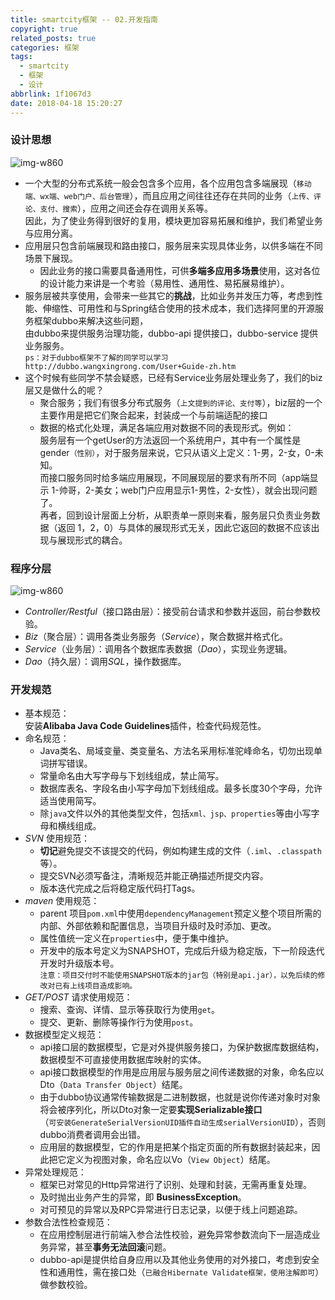 ```yaml
---
title: smartcity框架 -- 02.开发指南
copyright: true
related_posts: true
categories: 框架
tags:
  - smartcity
  - 框架
  - 设计
abbrlink: 1f1067d3
date: 2018-04-18 15:20:27
---
```

### 设计思想
![img-w860](/images/smart-spring-框架分层.jpg)
<!-- more -->

* 一个大型的分布式系统一般会包含多个应用，各个应用包含多端展现（`移动端、wx端、web门户、后台管理`），而且应用之间往往还存在共同的业务（`上传、评论、支付、搜索`），应用之间还会存在调用关系等。<br> 因此，为了使业务得到很好的复用，模块更加容易拓展和维护，我们希望业务与应用分离。
* 应用层只包含前端展现和路由接口，服务层来实现具体业务，以供多端在不同场景下展现。
    + 因此业务的接口需要具备通用性，可供**多端多应用多场景**使用，这对各位的设计能力来讲是一个考验（易用性、通用性、易拓展易维护）。
* 服务层被共享使用，会带来一些其它的**挑战**，比如业务并发压力等，考虑到性能、伸缩性、可用性和与Spring结合使用的技术成本，我们选择阿里的开源服务框架dubbo来解决这些问题，<br> 由dubbo来提供服务治理功能，dubbo-api 提供接口，dubbo-service 提供业务服务。<br> `ps：对于dubbo框架不了解的同学可以学习 http://dubbo.wangxingrong.com/User+Guide-zh.htm`
* 这个时候有些同学不禁会疑惑，已经有Service业务层处理业务了，我们的biz层又是做什么的呢？<br>
    + 聚合服务；我们有很多分布式服务（`上文提到的评论、支付等`），biz层的一个主要作用是把它们聚合起来，封装成一个与前端适配的接口
    + 数据的格式化处理，满足各端应用对数据不同的表现形式。例如：<br> 服务层有一个getUser的方法返回一个系统用户，其中有一个属性是gender`（性别）`，对于服务层来说，它只从语义上定义：1-男，2-女，0-未知。<br> 而接口服务同时给多端应用展现，不同展现层的要求有所不同（app端显示 1-帅哥，2-美女；web门户应用显示1-男性，2-女性），就会出现问题了。<br> 再者，回到设计层面上分析，从职责单一原则来看，服务层只负责业务数据（返回 1，2，0）与具体的展现形式无关，因此它返回的数据不应该出现与展现形式的耦合。
    
### 程序分层
![img-w860](/images/smart-spring-程序分层.jpg)

* *Controller/Restful*（接口路由层）：接受前台请求和参数并返回，前台参数校验。
* *Biz*（聚合层）：调用各类业务服务（*Service*），聚合数据并格式化。
* *Service*（业务层）：调用各个数据库表数据（*Dao*），实现业务逻辑。
* *Dao*（持久层）：调用*SQL*，操作数据库。

### 开发规范
* 基本规范：<br>安装**Alibaba Java Code Guidelines**插件，检查代码规范性。    
* 命名规范：
    + Java类名、局域变量、类变量名、方法名采用标准驼峰命名，切勿出现单词拼写错误。
    + 常量命名由大写字母与下划线组成，禁止简写。
    + 数据库表名、字段名由小写字母加下划线组成。最多长度30个字母，允许适当使用简写。
    + 除`java`文件以外的其他类型文件，包括`xml、jsp、properties`等由小写字母和横线组成。
* *SVN* 使用规范：
    + **切记**避免提交不该提交的代码，例如构建生成的文件（`.iml`、`.classpath`等）。
    + 提交SVN必须写备注，清晰规范并能正确描述所提交内容。
    + 版本迭代完成之后将稳定版代码打Tags。
* *maven* 使用规范：
    + parent 项目`pom.xml`中使用`dependencyManagement`预定义整个项目所需的内部、外部依赖和配置信息，当项目升级时及时添加、更改。
    + 属性值统一定义在`properties`中，便于集中维护。
    + 开发中的版本号定义为SNAPSHOT，完成后升级为稳定版，下一阶段迭代开发时升级版本号。<br>`注意：项目交付时不能使用SNAPSHOT版本的jar包（特别是api.jar），以免后续的修改对已有上线项目造成影响。`
* *GET/POST* 请求使用规范：
    + 搜索、查询、详情、显示等获取行为使用`get`。
    + 提交、更新、删除等操作行为使用`post`。
* 数据模型定义规范：
    + api接口层的数据模型，它是对外提供服务接口，为保护数据库数据结构，数据模型不可直接使用数据库映射的实体。
    + api接口数据模型的作用是应用层与服务层之间传递数据的对象，命名应以Dto（`Data Transfer Object`）结尾。
    + 由于dubbo协议通常传输数据是二进制数据，也就是说你传递对象时对象将会被序列化，所以Dto对象一定要**实现Serializable接口**<br>（`可安装GenerateSerialVersionUID插件自动生成serialVersionUID`），否则dubbo消费者调用会出错。
    + 应用层的数据模型，它的作用是把某个指定页面的所有数据封装起来，因此把它定义为视图对象，命名应以Vo（`View Object`）结尾。
* 异常处理规范：
    + 框架已对常见的Http异常进行了识别、处理和封装，无需再重复处理。
    + 及时抛出业务产生的异常，即 **BusinessException**。
    + 对可预见的异常以及RPC异常进行日志记录，以便于线上问题追踪。
* 参数合法性检查规范：
    + 在应用控制层进行前端入参合法性校验，避免异常参数流向下一层造成业务异常，甚至**事务无法回滚**问题。
    + dubbo-api是提供给自身应用以及其他业务使用的对外接口，考虑到安全性和通用性，需在接口处（`已融合Hibernate Validate框架，使用注解即可`）做参数校验。




